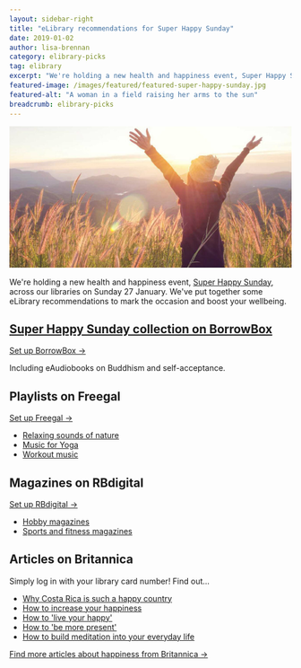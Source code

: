 ```yaml
---
layout: sidebar-right
title: "eLibrary recommendations for Super Happy Sunday"
date: 2019-01-02
author: lisa-brennan
category: elibrary-picks
tag: elibrary
excerpt: "We're holding a new health and happiness event, Super Happy Sunday, across our libraries on Sunday 27 January. We've put together some eLibrary recommendations to mark the occasion and boost your wellbeing."
featured-image: /images/featured/featured-super-happy-sunday.jpg
featured-alt: "A woman in a field raising her arms to the sun"
breadcrumb: elibrary-picks
---
```


![A woman in a field raising her arms to the sun](/images/featured/featured-super-happy-sunday.jpg)

We're holding a new health and happiness event, [Super Happy Sunday](/news/super-happy-sunday/), across our libraries on Sunday 27 January. We've put together some eLibrary recommendations to mark the occasion and boost your wellbeing.

## [Super Happy Sunday collection on BorrowBox](https://fe.bolindadigital.com/wldcs_bol_fo/b2i/mainPage.html?b2bSite=4172&expand=14436&b2bSite=4172)

[Set up BorrowBox &rarr;](/elibrary/borrowbox/)

Including eAudiobooks on Buddhism and self-acceptance.

## Playlists on Freegal

[Set up Freegal &rarr;](/elibrary/freegal/)

* [Relaxing sounds of nature](https://suffolklibraries.freegalmusic.com/browse/playlists/library-playlists/246276)
* [Music for Yoga](https://suffolklibraries.freegalmusic.com/browse/playlists/library-playlists/246278)
* [Workout music](https://suffolklibraries.freegalmusic.com/browse/playlists/library-playlists/246280)

## Magazines on RBdigital

[Set up RBdigital &rarr;](/elibrary/rbdigital/)

* [Hobby magazines](/new-suggestions/articles/hobby-magazines-on-rbdigital/)
* [Sports and fitness magazines](/new-suggestions/articles/sports-and-fitness-magazines-on-rbdigital/)

## Articles on Britannica

Simply log in with your library card number! Find out...

* [Why Costa Rica is such a happy country](https://library.eb.co.uk/levels/adult/magazine/article/129068614)
* [How to increase your happiness](https://library.eb.co.uk/levels/adult/magazine/article/124643826)
* [How to 'live your happy'](https://library.eb.co.uk/levels/adult/magazine/article/123056227)
* [How to 'be more present'](https://library.eb.co.uk/levels/adult/magazine/article/127778704)
* [How to build meditation into your everyday life](https://library.eb.co.uk/levels/adult/magazine/article/123791435)

[Find more articles about happiness from Britannica &rarr;](https://library.eb.co.uk/levels/adult/search/magazines?query=happiness&includeLevelOne=true)
